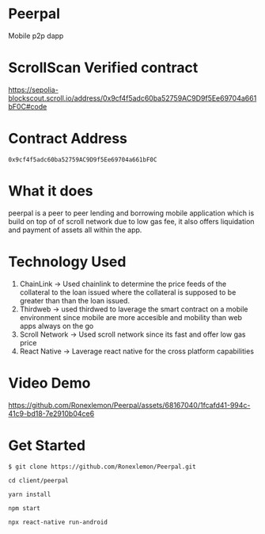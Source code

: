# Peerpal
Mobile p2p dapp
# ScrollScan Verified contract

https://sepolia-blockscout.scroll.io/address/0x9cf4f5adc60ba52759AC9D9f5Ee69704a661bF0C#code

# Contract Address
```
0x9cf4f5adc60ba52759AC9D9f5Ee69704a661bF0C
```


# What it does
peerpal is a peer to peer lending and borrowing mobile application which is build on top of of scroll network due to low gas fee, it also offers liquidation and payment of assets all within the app.
# Technology Used
1. ChainLink
  -> Used chainlink to determine the price feeds of the collateral to the loan issued where the collateral is supposed to be greater than than the loan issued.
2. Thirdweb
  ->  used thirdwed to laverage the smart contract on a mobile environment since mobile are more accesible and mobility than web apps always on the go
3. Scroll Network
  -> Used scroll network since its fast and offer low gas price
4. React Native
  -> Laverage react native for the cross platform capabilities 
# Video Demo


https://github.com/Ronexlemon/Peerpal/assets/68167040/1fcafd41-994c-41c9-bd18-7e2910b04ce6




# Get Started

```
$ git clone https://github.com/Ronexlemon/Peerpal.git
```
```
cd client/peerpal
```

```
yarn install
```


```
npm start 
```
```
npx react-native run-android
```
